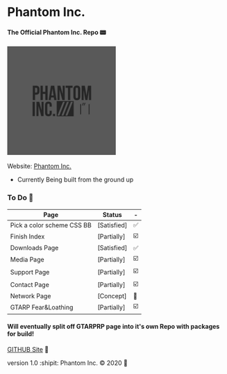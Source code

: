 # Phantom Inc.
#### The Official Phantom Inc. Repo :pager:
<img src="images/phantom_inc.JPG" width="250" height="250"></img>

Website: [Phantom Inc.](https://www.phantominc.net)
* Currently Being built from the ground up

### To Do :memo:
Page | Status | -
-------- | -------- | --------
Pick a color scheme CSS BB | [Satisfied] | :white_check_mark:
Finish Index | [Partially] | :ballot_box_with_check:
Downloads Page | [Satisfied] | :white_check_mark:
Media Page | [Partially] | :ballot_box_with_check:
Support Page | [Partially] | :ballot_box_with_check:
Contact Page | [Partially] | :ballot_box_with_check:
Network Page | [Concept] | :arrows_counterclockwise:
GTARP Fear&Loathing | [Partially] | :ballot_box_with_check:

#### Will eventually split off GTARPRP page into it's own Repo with packages for build!

[GITHUB Site](https://jeremysmai.github.io/phantominc) :test_tube:
</br>

version 1.0 :shipit: Phantom Inc. &copy; 2020 :rocket:
